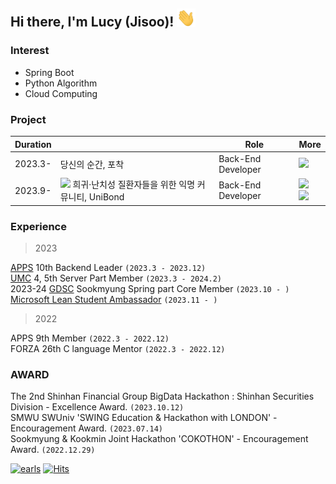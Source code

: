 
## Hi there, I'm Lucy (Jisoo)! <img src="https://raw.githubusercontent.com/ABSphreak/ABSphreak/master/gifs/Hi.gif" width="30px">


### Interest
- Spring Boot
- Python Algorithm
- Cloud Computing

### Project
| Duration                  |        | Role              | More                                      |
|---------------------------|--------|-------------------|---------------------------------------------|
| 2023.3-  | 당신의 순간, 포착 | Back-End Developer | [<img src="https://img.shields.io/badge/Github-181717?style=for-the-badge&logo=Github&logoColor=white">](https://github.com/UniBond-jijijin/UniBond-server) |
| 2023.9-  | <img width="30" src="https://github.com/5jisoo/5jisoo/assets/96935231/c3f6ac1f-c050-4852-82ec-3ceeef8b037c"/> 희귀·난치성 질환자들을 위한 익명 커뮤니티, UniBond | Back-End Developer | [<img src="https://img.shields.io/badge/GooglePlay-4285F4?style=for-the-badge&logo=GOOGLEPLAY&logoColor=white">](https://play.google.com/store/apps/details?id=com.unibond.jijijin&hl=ko-KR)  [<img src="https://img.shields.io/badge/Github-181717?style=for-the-badge&logo=Github&logoColor=white">](https://github.com/UniBond-jijijin/UniBond-server) |

### Experience

> 2023

[APPS](https://github.com/APPS-sookmyung) 10th Backend Leader `(2023.3 - 2023.12)` <br>
[UMC](https://github.com/UMC-SMWU) 4, 5th Server Part Member `(2023.3 - 2024.2)` <br>
2023-24 [GDSC](https://github.com/dsc-sookmyung) Sookmyung Spring part Core Member `(2023.10 - )` <br>
[Microsoft Lean Student Ambassador](https://mvp.microsoft.com/ko-KR/studentambassadors/profile/6177ea75-f3c5-4fb5-9466-c82c3c761c52) `(2023.11 - )`

> 2022

APPS 9th Member `(2022.3 - 2022.12)` <br>
FORZA 26th C language Mentor `(2022.3 - 2022.12)`

### AWARD
The 2nd Shinhan Financial Group BigData Hackathon : Shinhan Securities Division - Excellence Award. `(2023.10.12)` <br>
SMWU SWUniv 'SWING Education & Hackathon with LONDON' - Encouragement Award. `(2023.07.14)` <br>
Sookmyung & Kookmin Joint Hackathon 'COKOTHON' - Encouragement Award. `(2022.12.29)` <br>

[![earls](http://mazassumnida.wtf/api/mini/generate_badge?boj=earls)](https://solved.ac/earls)
[![Hits](https://hits.seeyoufarm.com/api/count/incr/badge.svg?url=https%3A%2F%2Fgithub.com%2F5jisoo&count_bg=%233DC8A4&title_bg=%23555555&icon=&icon_color=%23FFFFFF&title=hits&edge_flat=false)](https://hits.seeyoufarm.com)
